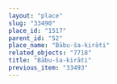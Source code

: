 ```yaml
---
layout: "place"
slug: "33490"
place_id: "1517"
parent_id: "52"
place_name: "Bābu-ša-kirāti"
related_objects: "7718"
title: "Bābu-ša-kirāti"
previous_item: "33493"
---
```

